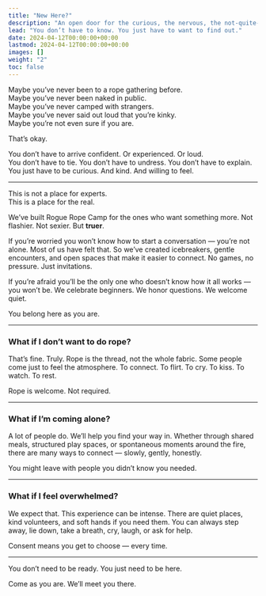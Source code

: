 ```yaml
---
title: "New Here?"
description: "An open door for the curious, the nervous, the not-quite-sure."
lead: "You don’t have to know. You just have to want to find out."
date: 2024-04-12T00:00:00+00:00
lastmod: 2024-04-12T00:00:00+00:00
images: []
weight: "2"
toc: false
---
```



Maybe you’ve never been to a rope gathering before.  
Maybe you’ve never been naked in public.  
Maybe you’ve never camped with strangers.  
Maybe you’ve never said out loud that you’re kinky.  
Maybe you’re not even sure if you are.

That’s okay.

You don’t have to arrive confident. Or experienced. Or loud.  
You don’t have to tie. You don’t have to undress. You don’t have to explain.  
You just have to be curious. And kind. And willing to feel.

---

This is not a place for experts.  
This is a place for the real.

We’ve built Rogue Rope Camp for the ones who want something more. Not flashier. Not sexier. But **truer**.

If you’re worried you won’t know how to start a conversation — you’re not alone. Most of us have felt that. So we’ve created icebreakers, gentle encounters, and open spaces that make it easier to connect. No games, no pressure. Just invitations.

If you’re afraid you’ll be the only one who doesn’t know how it all works — you won’t be. We celebrate beginners. We honor questions. We welcome quiet.

You belong here as you are.

---

### What if I don’t want to do rope?

That’s fine. Truly. Rope is the thread, not the whole fabric. Some people come just to feel the atmosphere. To connect. To flirt. To cry. To kiss. To watch. To rest.

Rope is welcome. Not required.

---

### What if I’m coming alone?

A lot of people do. We’ll help you find your way in. Whether through shared meals, structured play spaces, or spontaneous moments around the fire, there are many ways to connect — slowly, gently, honestly.

You might leave with people you didn’t know you needed.

---

### What if I feel overwhelmed?

We expect that. This experience can be intense. There are quiet places, kind volunteers, and soft hands if you need them. You can always step away, lie down, take a breath, cry, laugh, or ask for help.

Consent means you get to choose — every time.

---

You don’t need to be ready. You just need to be here.

Come as you are. We’ll meet you there.
